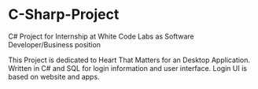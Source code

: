 # C-Sharp-Project
C# Project for Internship at White Code Labs as Software Developer/Business position

This Project is dedicated to Heart That Matters for an Desktop Application. Written in C# and SQL for login information and user interface.
Login UI is based on website and apps.
